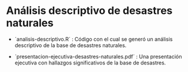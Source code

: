 # Análisis descriptivo de desastres naturales

- ´analisis-descriptivo.R´ : Código con el cual se generó un análisis descriptivo de la base de desastres naturales.

- ´presentacion-ejecutiva-desastres-naturales.pdf´ : Una presentación ejecutiva con hallazgos significativos de la base de desastres.
